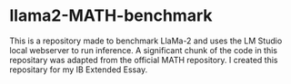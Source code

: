 # llama2-MATH-benchmark
This is a repository made to benchmark LlaMa-2 and uses the LM Studio local webserver to run inference. A significant chunk of the code in this repositary was adapted from the official MATH repository. I created this repositary for my IB Extended Essay.
